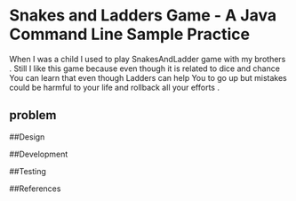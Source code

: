 # Snakes and Ladders Game - A Java Command Line Sample Practice
When I was a child I used to play SnakesAndLadder game with my brothers . Still I like this game because even though it is related to dice and chance You can learn that even though Ladders can help You to go up but mistakes could be harmful to your life  and rollback all your efforts .

## problem

##Design

##Development

##Testing

##References
